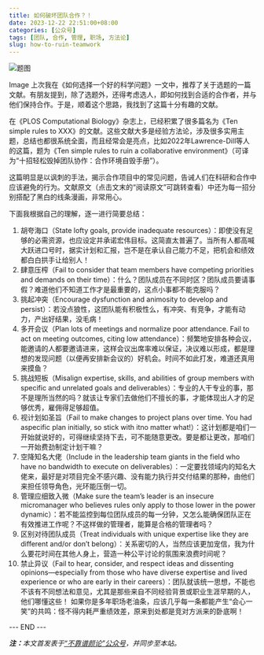 ```yaml
---
title: 如何破坏团队合作？！
date: 2023-12-22 22:51:00+08:00
categories: [公众号]
tags: [团队, 合作, 管理, 职场, 方法论]
slug: how-to-ruin-teamwork
---
```


<div class="p-3 text-center">
  <img class="img-fluid" src="/images/2023/1222/01.png" alt="题图" style="max-width:640px">
</div>

Image
上次我在《如何选择一个好的科学问题》一文中，推荐了关于选题的一篇文献。有朋友提到，除了选题外，还得考虑选人，即如何找到合适的合作者，并与他们保持合作。于是，顺着这个思路，我找到了这篇十分有趣的文献。

在《PLOS Computational Biology》杂志上，已经积累了很多篇名为《Ten simple rules to XXX》的文献。这些文献大多是经验方法论，涉及很多实用主题，总结也都很系统全面，而且经常会是亮点，比如2022年Lawrence-Dill等人的这篇，题为《Ten simple rules to ruin a collaborative environment》（可译为“十招轻松毁掉团队协作：合作环境自毁手册”）。

这篇明显是以讽刺的手法，揭示合作项目中的常见问题，告诫人们在科研和合作中应该避免的行为。文献原文（点击文末的“阅读原文”可跳转查看）中还为每一招分别搭配了黑白的线条漫画，非常用心。

下面我根据自己的理解，逐一进行简要总结：

1. 胡夸海口（State lofty goals, provide inadequate resources）：即使没有足够的必需资源，也应设定并承诺宏伟目标。这简直太普遍了。当所有人都高喊大跃进口号时，据实计划和汇报，岂不是在承认自己能力不足，把机会和绩效都白白拱手让给别人！
2. 肆意压榨（Fail to consider that team members have competing priorities and demands on their time）：什么？团队成员在不同时区？团队成员要请事假？难道他们不知道工作才是最重要的，这点小事都不能克服吗？
3. 挑起冲突（Encourage dysfunction and animosity to develop and persist）：若没点狼性，这团队能有积极性么，有冲突、有竞争，才能有动力，产出好结果，没毛病！
4. 多开会议（Plan lots of meetings and normalize poor attendance. Fail to act on meeting outcomes, citing low attendance）：频繁地安排各种会议，能邀请的人都要邀请进来，这样会议出席率难以保证，决议难以形成，都是理想的发现问题（以便再安排新会议的）好机会。时间不如此打发，难道还真用来摸鱼？
5. 挑战短板（Misalign expertise, skills, and abilities of group members with specific and unrelated goals and deliverables）：专业的人干专业的事，那不是理所当然的吗？就该让专家们去做他们不擅长的事，才能体现出人才的足够优秀，雇佣得足够超值。
6. 视计划如圣旨（Fail to make changes to project plans over time. You had aspecific plan initially, so stick with itno matter what!）：这计划都是咱们一开始就说好的，可得继续坚持下去，可不能随意更改。要是都让更改，那咱们一开始费劲制定计划干嘛？
7. 空降知名大佬（Include in the leadership team giants in the field who have no bandwidth to execute on deliverables）：一定要找领域内的知名大佬来，最好是对项目完全不感兴趣、没有能力执行并交付结果的那种，由他们来担任领导角色，光环能压倒一切。
8. 管理应细致入微（Make sure the team’s leader is an insecure micromanager who believes rules only apply to those lower in the power dynamic）：若不能监控到每位团队成员的每一分钟，又怎么能确保团队正在有效推进工作呢？不这样做的管理者，能算是合格的管理者吗？
9. 区别对待团队成员（Treat individuals with unique expertise like they are different and/or don’t belong）：关系密切的人，当然应该更加宠信，我为什么要花时间在其他人身上，营造一种公平讨论的氛围来浪费时间呢？
10. 禁止异议（Fail to hear, consider, and respect ideas and dissenting opinions—especially from those who have diverse expertise and lived experience or who are early in their careers）：团队就该统一思想，不能也不该有不同想法和意见，尤其是那些来自不同经验背景或职业生涯早期的人，他们哪懂这些！
如果你是多年职场老油条，应该几乎每一条都能产生“会心一笑”的共鸣：怪不得内耗严重绩效差，原来到处都是竞对方派来的卧底啊！

<div class="p-5 text-center">--- END ---</div>

<i><b>注：</b>本文首发表于[“不靠谱颜论”公众号](https://mp.weixin.qq.com/s/sczQOaZo3wtAc5bvfFuoHA)，并同步至本站。</i>
